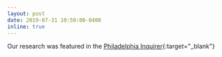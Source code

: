 ```yaml
---
layout: post
date: 2019-07-31 10:59:00-0400
inline: true
---
```


Our research was featured in the [Philadelphia Inquirer](https://www.inquirer.com/business/uber-air-jaunt-mobility-price-systems-new-jersey-urban-taxi-helicopter-20190723.html){:target="_blank"}
